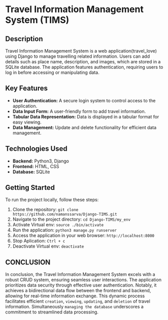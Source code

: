 # Travel Information Management System (TIMS)

## Description

Travel Information Management System is a web application(travel_love) using Django to manage travelling related information. Users can add details such as place name, description, and images, which are stored in a SQLite database. The application features authentication, requiring users to log in before accessing or manipulating data.

## Key Features

- **User Authentication:** A secure login system to control access to the application.
- **Data Input Form:** A user-friendly form to add travel information.
- **Tabular Data Representation:** Data is displayed in a tabular format for easy viewing.
- **Data Management:** Update and delete functionality for efficient data management.

## Technologies Used

- **Backend:** Python3, Django
- **Frontend:** HTML, CSS
- **Database:** SQLite

## Getting Started

To run the project locally, follow these steps:

1. Clone the repository: `git clone https://github.com/namanssarva/Django-TIMS.git`
2. Navigate to the project directory: `cd Django-TIMS/my_env`
3. Activate Virtual env: `source ./bin/activate`
4. Run the application: `python3 manage.py runserver`
5. Access the application in your web browser: `http://localhost:8000`
6. Stop Aplication: `Ctrl + c`
7. Deactivate Virtual env: `deactivate`

## CONCLUSION

In conclusion, the Travel Information Management System excels with a robust CRUD system, ensuring seamless user interactions. The application prioritizes data security through effective user authentication. Notably, it achieves a bidirectional data flow between the frontend and backend, allowing for real-time information exchange. 
This dynamic process facilitates efficient `creation`, `viewing`, `updating`, and `deletion` of travel information. Simultaneously `managing the database` underscores a commitment to streamlined data processing.